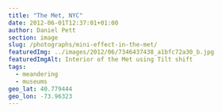 ```yaml
---
title: "The Met, NYC"
date: 2012-06-01T12:37:01+01:00
author: Daniel Pett
section: image
slug: /photographs/mini-effect-in-the-met/
featuredImg: ../images/2012/06/7346437438_a1bfc72a30_b.jpg
featuredImgAlt: Interior of the Met using Tilt shift
tags:
  - meandering
  - museums
geo_lat: 40.779444
geo_lon: -73.96323
---
```

